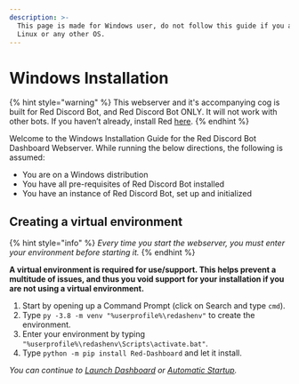 ```yaml
---
description: >-
  This page is made for Windows user, do not follow this guide if you are on
  Linux or any other OS.
---
```


# Windows Installation

{% hint style="warning" %}
This webserver and it's accompanying cog is built for Red Discord Bot, and Red Discord Bot ONLY. It will not work with other bots. If you haven’t already, install Red [here](https://docs.discord.red/en/stable/).
{% endhint %}

Welcome to the Windows Installation Guide for the Red Discord Bot Dashboard Webserver. While running the below directions, the following is assumed:

* You are on a Windows distribution
* You have all pre-requisites of Red Discord Bot installed
* You have an instance of Red Discord Bot, set up and initialized

## Creating a virtual environment

{% hint style="info" %}
_Every time you start the webserver, you must enter your environment before starting it._
{% endhint %}

**A virtual environment is required for use/support. This helps prevent a multitude of issues, and thus you void support for your installation if you are not using a virtual environment.**

1. Start by opening up a Command Prompt \(click on Search and type `cmd`\).
2. Type `py -3.8 -m venv "%userprofile%\redashenv"` to create the environment.
3. Enter your environment by typing `"%userprofile%\redashenv\Scripts\activate.bat"`.
4. Type `python -m pip install Red-Dashboard` and let it install.

_You can continue to_ [_Launch Dashboard_](../launching-dashboard/running-the-webserver.md) _or_ [_Automatic Startup_](automatic-startup-systemctl.md)_._

